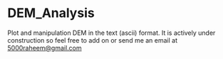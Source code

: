 # DEM_Analysis
Plot and manipulation DEM in the text (ascii) format. It is actively under construction so feel free to add on or send me an email at 5000raheem@gmail.com
